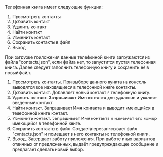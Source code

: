 Телефонная книга имеет следующие функции:
1. Просмотреть контакты
2. Добавить контакт
3. Удалить контакт
4. Найти контакт
5. Изменить контакт
6. Сохранить контакты в файл
7. Выход

При загрузке приложения данные телефонной книги загружаются из файла "contacts.json", если файла нет, то запустится пустая телефонная книга. Далее следует заполнить телефонную книгу и сохранить её в новый файл.
1. Просмотреть контакты. 
    При выборе данного пункта на консоль выводятся все находящиеся в телефонной книге контакты.
2. Добавить контакт.
    Добавляет новый контакт в телефонную книгу.
3. Удалить контакт.
    Запрашивает Имя контакта для удаления и удаляет введенный контакт.
4. Найти контакт.
    Запрашивает Имя контакта и выводит имеющийся в телефонной книге контакт.
5. Изменить контакт.
    Запрашивает Имя контакта и изменяет его номер имеющийся в телефонной книге.
6. Сохранить контакты в файл.
    Создает/перезаписывает файл "contacts.json" и помещает в него контакты из телефонной книги.
7. Выход.
    Завершает работу приложения.
При выботе иных вариантов отличных от предложенных, выдаёт предупреждающее сообщение и предлагает сделать новый выбор.